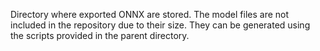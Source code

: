 Directory where exported ONNX are stored. The model files are not included in the repository due to their size. They can be generated using the scripts provided in the parent directory.
